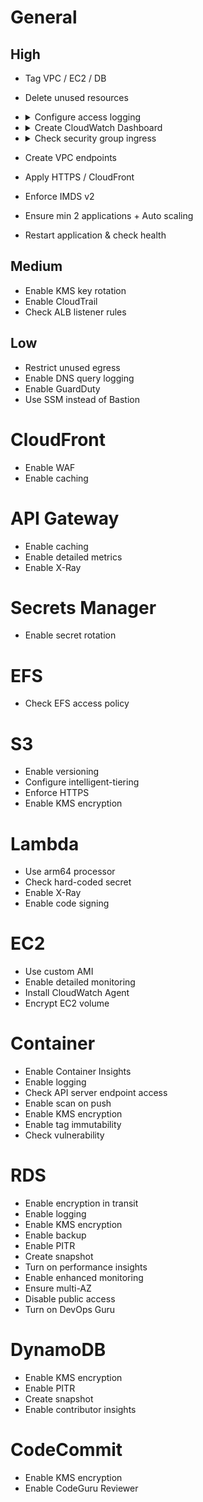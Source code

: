 # General
## High
- Tag VPC / EC2 / DB
- Delete unused resources
- <details>
    <summary>Configure access logging</summary>

    - VPC flow logs
    - ALB
    - API Gateway
    - CloudFront
    - WAF
    - DNS query log?
  </details>

- <details>
    <summary>Create CloudWatch Dashboard</summary>

    # Dashboard

    ## Service

    - 각 계층의 RED
        - Latency의 경우 avg와 p99를 모두 모니터링
        - CloudFront
        - API gateway
        - ALB
        - Lambda

    ## Infra

    - Capacity
        - Application / Node의 갯수
        - Target group healthy count
        - Desired와 current를 동시에 비교
    - Util
        - Network
        - Scaling의 기준이 되는 metric
            - CPU / memory
            - request

    ## Alarm

    - Configure alarms
  </details>
- <details>
    <summary>Check security group ingress</summary>

    - Delete 0.0.0.0/0
    - Modify well-known ports
      - 22
      - 3306
      - Other DB ports
  </details>
- Create VPC endpoints
- Apply HTTPS / CloudFront
- Enforce IMDS v2
- Ensure min 2 applications + Auto scaling
- Restart application & check health

## Medium
- Enable KMS key rotation
- Enable CloudTrail
- Check ALB listener rules

## Low
- Restrict unused egress
- Enable DNS query logging
- Enable GuardDuty
- Use SSM instead of Bastion

# CloudFront
- Enable WAF
- Enable caching

# API Gateway
- Enable caching
- Enable detailed metrics
- Enable X-Ray

# Secrets Manager
- Enable secret rotation

# EFS
- Check EFS access policy

# S3
- Enable versioning
- Configure intelligent-tiering
- Enforce HTTPS
- Enable KMS encryption

# Lambda
- Use arm64 processor
- Check hard-coded secret
- Enable X-Ray
- Enable code signing

# EC2
- Use custom AMI
- Enable detailed monitoring
- Install CloudWatch Agent
- Encrypt EC2 volume

# Container
- Enable Container Insights
- Enable logging
- Check API server endpoint access
- Enable scan on push
- Enable KMS encryption
- Enable tag immutability
- Check vulnerability

# RDS
- Enable encryption in transit
- Enable logging
- Enable KMS encryption
- Enable backup
- Enable PITR
- Create snapshot
- Turn on performance insights
- Enable enhanced monitoring
- Ensure multi-AZ
- Disable public access
- Turn on DevOps Guru

# DynamoDB
- Enable KMS encryption
- Enable PITR
- Create snapshot
- Enable contributor insights

# CodeCommit
- Enable KMS encryption
- Enable CodeGuru Reviewer
